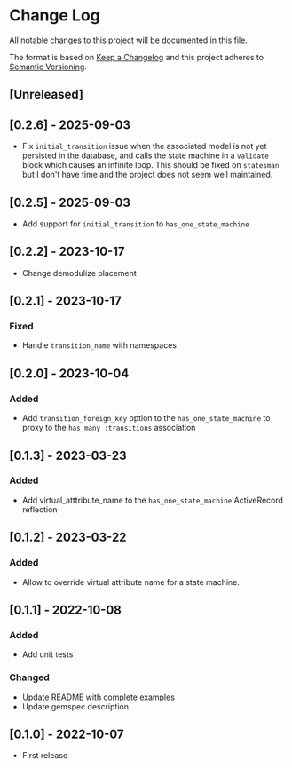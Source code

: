 # Change Log
All notable changes to this project will be documented in this file.

The format is based on [Keep a Changelog](http://keepachangelog.com/)
and this project adheres to [Semantic Versioning](http://semver.org/).

## [Unreleased]
## [0.2.6] - 2025-09-03
  - Fix `initial_transition` issue when the associated model is not yet
    persisted in the database, and calls the state machine in a `validate`
    block which causes an infinite loop. This should be fixed on `statesman`
    but I don't have time and the project does not seem well maintained.

## [0.2.5] - 2025-09-03
  - Add support for `initial_transition` to `has_one_state_machine`
## [0.2.2] - 2023-10-17
  - Change demodulize placement

## [0.2.1] - 2023-10-17
### Fixed
  - Handle `transition_name` with namespaces

## [0.2.0] - 2023-10-04
### Added
  - Add `transition_foreign_key` option to the `has_one_state_machine` to proxy to the `has_many :transitions` association

## [0.1.3] - 2023-03-23
### Added
  - Add virtual_atttribute_name to the `has_one_state_machine` ActiveRecord reflection
## [0.1.2] - 2023-03-22
### Added
  - Allow to override virtual attribute name for a state machine.

## [0.1.1] - 2022-10-08
### Added
  - Add unit tests
### Changed
  - Update README with complete examples
  - Update gemspec description
## [0.1.0] - 2022-10-07
  - First release
